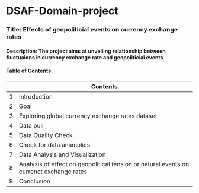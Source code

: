 # DSAF-Domain-project
### Title: Effects of geopoliticial events on currency exchange rates
#### Description: The project aims at unveiling relationship between fluctuaions in currency exchange rate and geopoliticial events
#### Table of Contents:
|   | Contents      |
| --| ------------- |
| 1 | Introduction  |
| 2 | Goal |
| 3 | Exploring global currency exchange rates dataset |
| 4 | Data pull |
| 5 | Data Quality Check | 
| 6 | Check for data anamolies |
| 7 | Data Analysis and Visualization |
| 8 | Analysis of effect on geopolitical tension or natural events on currenct exchange rates |
| 9 | Conclusion |
